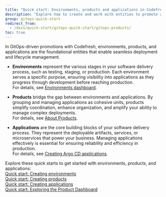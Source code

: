 ```yaml
---
title: "Quick start: Environments, products and applications in Codefresh GitOps"
description: "Explore how to create and work with entities to promote and deploy applications"
group: gitops-quick-start
redirect_from:
  - /docs/quick-start/gitops-quick-start/gitops-products/
toc: true
---
```



In GitOps-driven promotions with Codefresh, environments, products, and applications are the foundational entities that enable seamless deployment and lifecycle management.

* **Environments** represent the various stages in your software delivery process, such as testing, staging, or production. Each environment serves a specific purpose, ensuring visibility into applications as they progress through development before reaching production.  
For details, see [Environments dashboard]({{site.baseurl}}/docs/dashboards/gitops-environments/).

* **Products** bridge the gap between environments and applications. By grouping and managing applications as cohesive units, products simplify coordination, enhance organization, and amplify your ability to manage complex deployments.  
For details, see [About Products]({{site.baseurl}}/docs/products/about-products/).

* **Applications** are the core building blocks of your software delivery process. They represent the deployable artifacts, services, or microservices that power your business. Managing applications effectively is essential for ensuring reliability and efficiency in production.  
For details, see [Creating Argo CD applications]({{site.baseurl}}/docs/deployments/gitops/create-application/).

Explore these quick starts to get started with environments, products, and applications:  
[Quick start: Creating environments]({{site.baseurl}}/docs/gitops-quick-start/products/quick-start-gitops-environments/)  
[Quick start: Creating products]({{site.baseurl}}/docs/gitops-quick-start/products/quick-start-product-create/)  
[Quick start: Creating applications]({{site.baseurl}}/_docs/gitops-quick-start/products/create-app-ui/)  
[Quick start: Exploring the Product Dashboard]({{site.baseurl}}/docs/gitops-quick-start/products/quick-start-product-dashboard/)  

















